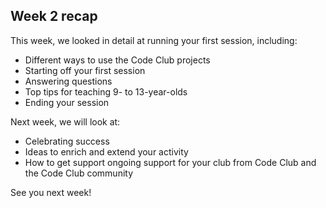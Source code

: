## Week 2 recap

This week, we looked in detail at running your first session, including:

+ Different ways to use the Code Club projects
+ Starting off your first session
+ Answering questions
+ Top tips for teaching 9- to 13-year-olds
+ Ending your session


Next week, we will look at:

+ Celebrating success
+ Ideas to enrich and extend your activity
+ How to get support ongoing support for your club from Code Club and the Code Club community

See you next week!
